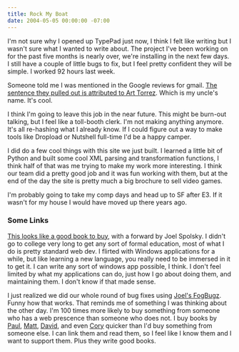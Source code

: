 ```yaml
---
title: Rock My Boat
date: 2004-05-05 00:00:00 -07:00
---
```


<p>
I'm not sure why I opened up TypePad just now, I think I felt like writing but I wasn't sure what I wanted to write about. The project I've been working on for the past five months is nearly over, we're installing in the next few days. I still have a couple of little bugs to fix, but I feel pretty confident they will be simple. I worked 92 hours last week.
</p>

<p>
Someone told me I was mentioned in the Google reviews for gmail. <a href="http://gmail.google.com/gmail/help/reviews.html#blogs">The sentence they pulled out is attributed to Art Torrez</a>. Which is my uncle's name. It's cool.
</p>
<p>
I think I'm going to leave this job in the near future. This might be burn-out talking, but I feel like a toll-booth clerk. I'm not making anything anymore. It's all re-hashing what I already know. If I could figure out a way to make tools like Dropload or Nutshell full-time I'd be a happy camper.
</p>
<p>
I did do a few cool things with this site we just built. I learned a little bit of Python and built some cool XML parsing and transformation functions, I think half of that was me trying to make my work more interesting. I think our team did a pretty good job and it was fun working with them, but at the end of the day the site is pretty much a big brochure to sell video games.
</p>
<p>
I'm probably going to take my comp days and head up to SF after E3. If it wasn't for my house I would have moved up there years ago.
</p>
<h3>Some Links</h3>
<p>
<a href="http://www.joelonsoftware.com/articles/CoderToDeveloper.html">This looks like a good book to buy</a>, with a forward by Joel Spolsky. I didn't go to college very long to get any sort of formal education, most of what I do is pretty standard web dev. I flirted with Windows applications for a while, but like learning a new language, you really need to be immersed in it to get it. I can write any sort of windows app possible, I think. I don't feel limited by what my applications can do, just how I go about doing them, and maintaining them. I don't know if that made sense.
</p>
<p>
I just realized we did our whole round of bug fixes using <a href="http://www.fogcreek.com/FogBUGZ/">Joel's FogBugz</a>. Funny how that works. That reminds me of something I was thinking about the other day. I'm 100 times more likely to buy something from someone who has a web prescence than someone who does not. I buy books by <a href="http://www.onfocus.com/">Paul</a>, <a href="http://www.haughey.com/">Matt</a>, <a href="http://www.usersavvy.com/">David</a>, and even <a href="http://www.boingboing.net/">Cory</a> quicker than I'd buy something from someone else. I can link them and read them, so I feel like I know them and I want to support them. Plus they write good books.
</p>
